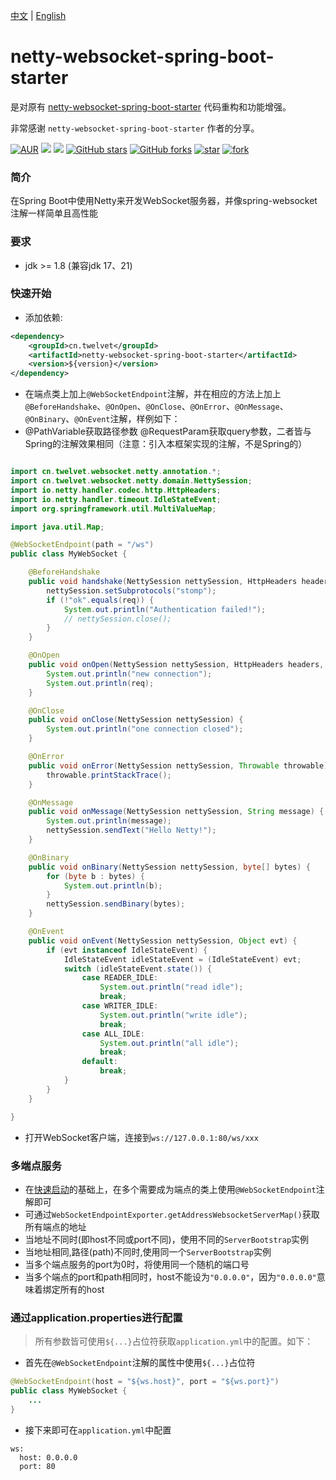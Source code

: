 [中文](https://github.com/twelvet-projects/netty-websocket-spring-boot-starter/blob/master/README_ZH.md) | [English](https://github.com/twelvet-projects/netty-websocket-spring-boot-starter/blob/master/README.md)
# netty-websocket-spring-boot-starter

是对原有 [netty-websocket-spring-boot-starter](https://github.com/YeautyYE/netty-websocket-spring-boot-starter) 代码重构和功能增强。

非常感谢 `netty-websocket-spring-boot-starter` 作者的分享。

[![AUR](https://img.shields.io/github/license/twelvet-projects/twelvet)](https://github.com/twelvet-projects/netty-websocket-spring-boot-starter/blob/master/LICENSE)
[![](https://img.shields.io/badge/Author-TwelveT-orange.svg)](https://twelvet.cn)
[![](https://img.shields.io/badge/version-1.0.0-success)](https://github.com/twelvet-projects/netty-websocket-spring-boot-starter)
[![GitHub stars](https://img.shields.io/github/stars/twelvet-projects/netty-websocket-spring-boot-starter.svg?style=social&label=Stars)](https://github.com/twelvet-projects/netty-websocket-spring-boot-starter/stargazers)
[![GitHub forks](https://img.shields.io/github/forks/twelvet-projects/netty-websocket-spring-boot-starter.svg?style=social&label=Fork)](https://github.com/twelvet-projects/netty-websocket-spring-boot-starter/network/members)
[![star](https://gitee.com/twelvet/netty-websocket-spring-boot-starter/badge/star.svg?theme=white)](https://gitee.com/twelvet/netty-websocket-spring-boot-starter/stargazers)
[![fork](https://gitee.com/twelvet/netty-websocket-spring-boot-starter/badge/fork.svg?theme=white)](https://gitee.com/twelvet/netty-websocket-spring-boot-starter/members)

### 简介
在Spring Boot中使用Netty来开发WebSocket服务器，并像spring-websocket注解一样简单且高性能

### 要求
- jdk >= 1.8 (兼容jdk 17、21)

### 快速开始

- 添加依赖:

```xml
<dependency>
    <groupId>cn.twelvet</groupId>
    <artifactId>netty-websocket-spring-boot-starter</artifactId>
    <version>${version}</version>
</dependency>
```

- 在端点类上加上`@WebSocketEndpoint`注解，并在相应的方法上加上`@BeforeHandshake`、`@OnOpen`、`@OnClose`、`@OnError`、`@OnMessage`、`@OnBinary`、`@OnEvent`注解，样例如下：
- @PathVariable获取路径参数 @RequestParam获取query参数，二者皆与Spring的注解效果相同（注意：引入本框架实现的注解，不是Spring的）

```java

import cn.twelvet.websocket.netty.annotation.*;
import cn.twelvet.websocket.netty.domain.NettySession;
import io.netty.handler.codec.http.HttpHeaders;
import io.netty.handler.timeout.IdleStateEvent;
import org.springframework.util.MultiValueMap;

import java.util.Map;

@WebSocketEndpoint(path = "/ws")
public class MyWebSocket {

    @BeforeHandshake
    public void handshake(NettySession nettySession, HttpHeaders headers, @RequestParam String req, @RequestParam MultiValueMap reqMap, @PathVariable String arg, @PathVariable Map pathMap) {
        nettySession.setSubprotocols("stomp");
        if (!"ok".equals(req)) {
            System.out.println("Authentication failed!");
            // nettySession.close();
        }
    }

    @OnOpen
    public void onOpen(NettySession nettySession, HttpHeaders headers, @RequestParam String req, @RequestParam MultiValueMap reqMap, @PathVariable String arg, @PathVariable Map pathMap) {
        System.out.println("new connection");
        System.out.println(req);
    }

    @OnClose
    public void onClose(NettySession nettySession) {
        System.out.println("one connection closed");
    }

    @OnError
    public void onError(NettySession nettySession, Throwable throwable) {
        throwable.printStackTrace();
    }

    @OnMessage
    public void onMessage(NettySession nettySession, String message) {
        System.out.println(message);
        nettySession.sendText("Hello Netty!");
    }

    @OnBinary
    public void onBinary(NettySession nettySession, byte[] bytes) {
        for (byte b : bytes) {
            System.out.println(b);
        }
        nettySession.sendBinary(bytes);
    }

    @OnEvent
    public void onEvent(NettySession nettySession, Object evt) {
        if (evt instanceof IdleStateEvent) {
            IdleStateEvent idleStateEvent = (IdleStateEvent) evt;
            switch (idleStateEvent.state()) {
                case READER_IDLE:
                    System.out.println("read idle");
                    break;
                case WRITER_IDLE:
                    System.out.println("write idle");
                    break;
                case ALL_IDLE:
                    System.out.println("all idle");
                    break;
                default:
                    break;
            }
        }
    }

}
```

- 打开WebSocket客户端，连接到`ws://127.0.0.1:80/ws/xxx`

### 多端点服务
- 在[快速启动](#快速开始)的基础上，在多个需要成为端点的类上使用`@WebSocketEndpoint`注解即可
- 可通过`WebSocketEndpointExporter.getAddressWebsocketServerMap()`获取所有端点的地址
- 当地址不同时(即host不同或port不同)，使用不同的`ServerBootstrap`实例
- 当地址相同,路径(path)不同时,使用同一个`ServerBootstrap`实例
- 当多个端点服务的port为0时，将使用同一个随机的端口号
- 当多个端点的port和path相同时，host不能设为`"0.0.0.0"`，因为`"0.0.0.0"`意味着绑定所有的host

### 通过application.properties进行配置
> 所有参数皆可使用`${...}`占位符获取`application.yml`中的配置。如下：

- 首先在`@WebSocketEndpoint`注解的属性中使用`${...}`占位符
```java
@WebSocketEndpoint(host = "${ws.host}", port = "${ws.port}")
public class MyWebSocket {
    ...
}
```
- 接下来即可在`application.yml`中配置
```
ws:
  host: 0.0.0.0
  port: 80
```
